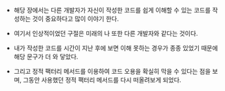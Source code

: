 - 해당 장에서는 다른 개발자가 자신이 작성한 코드를 쉽게 이해할 수 있는 코드를 작성하는 것이 중요하다고 많이 이야기 한다.

- 여기서 인상적이었던 구절은 미래의 나 또한 다른 개발자와 같다는 것이다.

- 내가 작성한 코드를 시간이 지난 후에 보면 이해 못하는 경우가 종종 있었기 때문에 해당 문구가 더 와 닿았다.

- 그리고 정적 팩터리 메서드를 이용하여 코드 오용을 확실히 막을 수 있다는 점을 보며, 그동안 사용했던 정적 팩터리 메서드를 다시 떠올려보게 되었다.